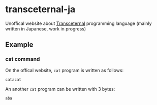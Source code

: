 # transceternal-ja

Unoffical website about [Transceternal](https://esolangs.org/wiki/Transceternal) programming language (mainly written in Japanese, work in progress)

## Example

### cat command

On the offical website, `cat` program is written as follows:
```
catacat
```

An another `cat` program can be written with 3 bytes:
```
aba
```
